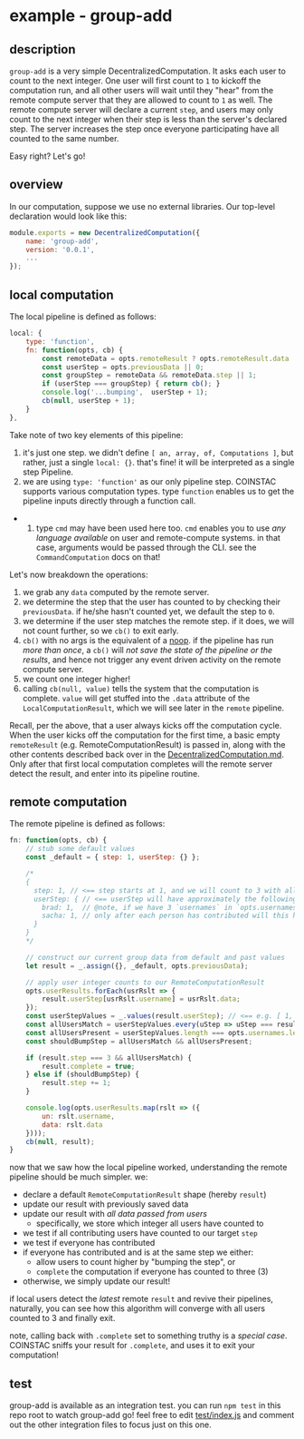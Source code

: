 # example - group-add

## description
`group-add` is a very simple DecentralizedComputation.  It asks each user to
count to the next integer.  One user will first count to `1` to kickoff the
computation run, and all other users will wait until they "hear" from the remote
compute server that they are allowed to count to `1` as well.  The remote
compute server will declare a current `step`, and users may only count to the
next integer when their step is less than the server's declared step.
The server increases the step once everyone participating have all counted to
the same number.

Easy right?  Let's go!

## overview

In our computation, suppose we use no external libraries.  Our top-level declaration would look like this:

```js
module.exports = new DecentralizedComputation({
    name: 'group-add',
    version: '0.0.1',
    ...
});
```

## local computation

The local pipeline is defined as follows:

```js
local: {
    type: 'function',
    fn: function(opts, cb) {
        const remoteData = opts.remoteResult ? opts.remoteResult.data : null;
        const userStep = opts.previousData || 0;
        const groupStep = remoteData && remoteData.step || 1;
        if (userStep === groupStep) { return cb(); }
        console.log('...bumping',  userStep + 1);
        cb(null, userStep + 1);
    }
},
```

Take note of two key elements of this pipeline:

1. it's just one step.  we didn't define `[ an, array, of, Computations ]`, but rather, just a single `local: {}`.  that's fine!  it will be interpreted as a single step Pipeline.
1. we are using `type: 'function'` as our only pipeline step.  COINSTAC supports various computation types.  type `function` enables us to get the pipeline inputs directly through a function call.
  - 1. type `cmd` may have been used here too. `cmd` enables you to use _any language available_ on user and remote-compute systems.  in that case, arguments would be passed through the CLI. see the `CommandComputation` docs on that!

Let's now breakdown the operations:

1. we grab any `data` computed by the remote server.
1. we determine the step that the user has counted to by checking their `previousData`.  if he/she hasn't counted yet, we default the step to `0`.
1. we determine if the user step matches the remote step.  if it does, we will not count further, so we `cb()` to exit early.
  1. `cb()` with no args is the equivalent of a [noop](https://en.wikipedia.org/wiki/NOP). if the pipeline has run _more than once_, a `cb()` will _not save the state of the pipeline or the results_, and hence not trigger any event driven activity on the remote compute server.
1. we count one integer higher!
  1. calling `cb(null, value)` tells the system that the computation is complete. `value` will get stuffed into the `.data` attribute of the `LocalComputationResult`, which we will see later in the `remote` pipeline.


Recall, per the above, that a user always kicks off the computation cycle.  When the user kicks off the computation for the first time, a basic empty `remoteResult` (e.g. RemoteComputationResult) is passed in, along with the other contents described back over in the [DecentralizedComputation.md](./DecentralizedComputation.md).  Only after that first local computation completes will the remote server detect the result, and enter into its pipeline routine.

## remote computation

The remote pipeline is defined as follows:

```js
fn: function(opts, cb) {
    // stub some default values
    const _default = { step: 1, userStep: {} };

    /*
    {
      step: 1, // <== step starts at 1, and we will count to 3 with all users
      userStep: { // <== userStep will have approximately the following shape:
        brad: 1,  // @note, if we have 3 `usernames` in `opts.usernames`,
        sacha: 1, // only after each person has contributed will this have three kv-pairs
      }
    }
    */

    // construct our current group data from default and past values
    let result = _.assign({}, _default, opts.previousData);

    // apply user integer counts to our RemoteComputationResult
    opts.userResults.forEach(usrRslt => {
        result.userStep[usrRslt.username] = usrRslt.data;
    });
    const userStepValues = _.values(result.userStep); // <== e.g. [ 1, 1 ]
    const allUsersMatch = userStepValues.every(uStep => uStep === result.step);
    const allUsersPresent = userStepValues.length === opts.usernames.length;
    const shouldBumpStep = allUsersMatch && allUsersPresent;

    if (result.step === 3 && allUsersMatch) {
        result.complete = true;
    } else if (shouldBumpStep) {
        result.step += 1;
    }

    console.log(opts.userResults.map(rslt => ({
        un: rslt.username,
        data: rslt.data
    })));
    cb(null, result);
}
```

now that we saw how the local pipeline worked, understanding the remote pipeline should be much simpler. we:

- declare a default `RemoteComputationResult` shape (hereby `result`)
- update our result with previously saved data
- update our result with _all data passed from users_
  - specifically, we store which integer all users have counted to
- we test if all contributing users have counted to our target `step`
- we test if everyone has contributed
- if everyone has contributed and is at the same step we either:
  - allow users to count higher by "bumping the step", or
  - `complete` the computation if everyone has counted to three (3)
- otherwise, we simply update our result!

if local users detect the _latest_ remote `result` and revive their pipelines, naturally, you can see how this algorithm will converge with all users counted to 3 and finally exit.

note, calling back with `.complete` set to something truthy is a _special case_.  COINSTAC sniffs your result for `.complete`, and uses it to exit your computation!

## test

group-add is available as an integration test.  you can run `npm test` in this repo root to watch group-add go!  feel free to edit [test/index.js](https://github.com/MRN-Code/coinstac-decentralized-algorithm-integration/blob/master/test/index.js) and comment out the other integration files to focus just on this one.

